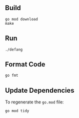 
## Build
```
go mod download
make
```

## Run
```
./defang
```

## Format Code
```
go fmt
```

## Update Dependencies
To regenerate the `go.mod` file:
```
go mod tidy
```

